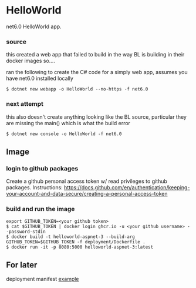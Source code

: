 # HelloWorld
net6.0 HelloWorld app.

### source
this created a web app that failed to build in the way BL is building in their docker images so....

ran the following to create the C# code for a simply web app, assumes you have net6.0 installed locally
```
$ dotnet new webapp -o HelloWorld --no-https -f net6.0
```

### next attempt
this also doesn't create anything looking like the BL source, particular they are missing the main() which is what the build error 

```
$ dotnet new console -o HelloWorld -f net6.0
```

## Image 

### login to github packages

Create a github personal access token w/ read privileges to github packages. Instructions: https://docs.github.com/en/authentication/keeping-your-account-and-data-secure/creating-a-personal-access-token


### build and run the image
```
export GITHUB_TOKEN=<your github token>
$ cat $GITHUB_TOKEN | docker login ghcr.io -u <your github username> --password-stdin
$ docker build -t helloworld-aspnet-3 --build-arg GITHUB_TOKEN=$GITHUB_TOKEN -f deployment/Dockerfile .
$ docker run -it -p 8080:5000 helloworld-aspnet-3:latest
```


## For later
deployment manifest [example](https://github.com/BuildingLink/Amenities/blob/master/deployment/fleet/dev/deployment-api.yaml)